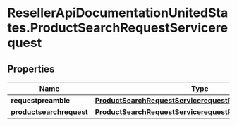 # ResellerApiDocumentationUnitedStates.ProductSearchRequestServicerequest

## Properties

Name | Type | Description | Notes
------------ | ------------- | ------------- | -------------
**requestpreamble** | [**ProductSearchRequestServicerequestRequestpreamble**](ProductSearchRequestServicerequestRequestpreamble.md) |  | [optional] 
**productsearchrequest** | [**ProductSearchRequestServicerequestProductsearchrequest**](ProductSearchRequestServicerequestProductsearchrequest.md) |  | [optional] 


